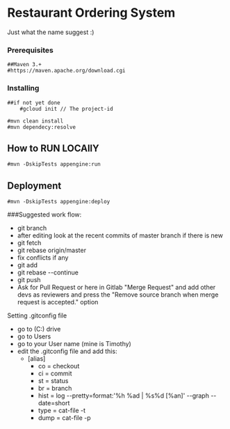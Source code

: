 # Restaurant Ordering System

Just what the name suggest :) 


### Prerequisites

	##Maven 3.+
	#https://maven.apache.org/download.cgi
	


### Installing
	
	##if not yet done
 		#gcloud init // The project-id
	
	#mvn clean install
	#mvn dependecy:resolve
	    

## How to RUN LOCAllY
	

	#mvn -DskipTests appengine:run
	
## Deployment
	
	#mvn -DskipTests appengine:deploy


###Suggested work flow:
  - git branch <feature name>
  - after editing look at the recent commits of master branch if there is new
  - git fetch
  - git rebase origin/master
  - fix conflicts if any
  - git add
  - git rebase --continue
  - git push
  - Ask for Pull Request or here in Gitlab "Merge Request" and add other devs as reviewers and press the "Remove source branch when merge request is accepted." option

  Setting .gitconfig file
  - go to (C:) drive
  - go to Users
  - go to your User name (mine is Timothy)
  - edit the .gitconfig file and add this:
      - [alias]
        - co = checkout
        - ci = commit
        - st = status
        - br = branch
        - hist = log --pretty=format:'%h %ad | %s%d [%an]' --graph --date=short
        - type = cat-file -t
        - dump = cat-file -p
